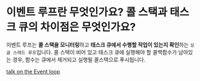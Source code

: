 # 이벤트 루프란 무엇인가요? 콜 스택과 태스크 큐의 차이점은 무엇인가요? #

이벤트 루프는 **콜 스택을 모니터링**하고 **태스크 큐에서 수행할 작업이 있는지 확인**하는 `싱글 스레드 루프`입니다. 콜 스택이 비어 있고 태스크 큐에 실행해야 할 콜백함수가 남아있는 경우, 함수는 큐에서 제거되고 실행될 콜스택으로 푸시됩니다.

[talk on the Event loop](https://2014.jsconf.eu/speakers/philip-roberts-what-the-heck-is-the-event-loop-anyway.html)  

